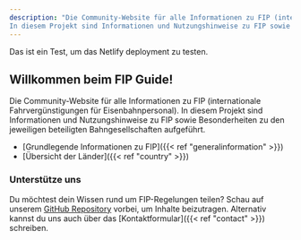 ```yaml
---
description: "Die Community-Website für alle Informationen zu FIP (internationale Fahrvergünstigungen für Eisenbahnpersonal).
In diesem Projekt sind Informationen und Nutzungshinweise zu FIP sowie Besonderheiten zu den jeweiligen beteiligten Bahngesellschaften aufgeführt."
---
```


Das ist ein Test, um das Netlify deployment zu testen.

## Willkommen beim FIP Guide!

Die Community-Website für alle Informationen zu FIP (internationale Fahrvergünstigungen für Eisenbahnpersonal).
In diesem Projekt sind Informationen und Nutzungshinweise zu FIP sowie Besonderheiten zu den jeweiligen beteiligten Bahngesellschaften aufgeführt. 

* [Grundlegende Informationen zu FIP]({{< ref "generalinformation" >}})
* [Übersicht der Länder]({{< ref "country" >}})

### Unterstütze uns
Du möchtest dein Wissen rund um FIP-Regelungen teilen? Schau auf unserem [GitHub Repository](https://github.com/fipguide/fipguide.github.io) vorbei, um Inhalte beizutragen.
Alternativ kannst du uns auch über das [Kontaktformular]({{< ref "contact" >}}) schreiben.